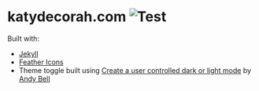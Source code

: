 # katydecorah.com ![Test](https://github.com/katydecorah/katydecorah.github.io/workflows/Test/badge.svg)

Built with:

- [Jekyll](https://jekyllrb.com/)
- [Feather Icons](https://feathericons.com/)
- Theme toggle built using [Create a user controlled dark or light mode](https://piccalil.li/tutorial/create-a-user-controlled-dark-or-light-mode) by [Andy Bell](https://andy-bell.co.uk/)
